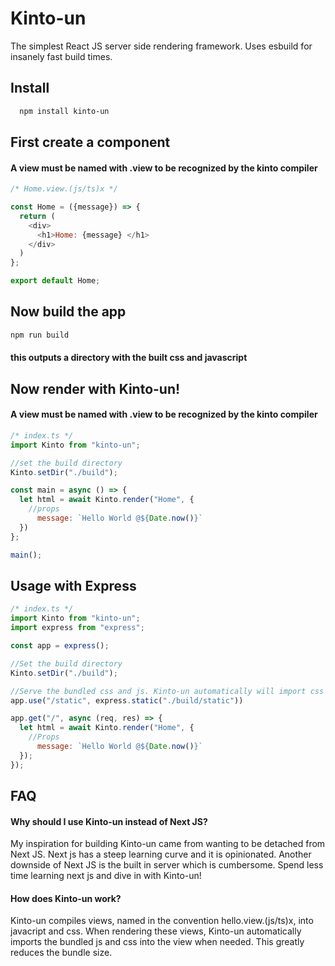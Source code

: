 
# Kinto-un

The simplest React JS server side rendering framework. Uses esbuild for insanely fast build times. 


## Install

```bash
  npm install kinto-un
```
    
## First create a component
#### A view must be named with .view to be recognized by the kinto compiler


```javascript
/* Home.view.(js/ts)x */

const Home = ({message}) => {
  return (
    <div>
      <h1>Home: {message} </h1>
    </div>
  )
};

export default Home;
```


## Now build the app

```bash
npm run build
```
#### this outputs a directory with the built css and javascript
## Now render with Kinto-un!
#### A view must be named with .view to be recognized by the kinto compiler


```javascript
/* index.ts */
import Kinto from "kinto-un";

//set the build directory
Kinto.setDir("./build");

const main = async () => {
  let html = await Kinto.render("Home", {
    //props
      message: `Hello World @${Date.now()}`
  })
};

main();
```


## Usage with Express

```javascript
/* index.ts */
import Kinto from "kinto-un";
import express from "express";

const app = express();

//Set the build directory
Kinto.setDir("./build");

//Serve the bundled css and js. Kinto-un automatically will import css into the render if the view has css.
app.use("/static", express.static("./build/static"))

app.get("/", async (req, res) => {
  let html = await Kinto.render("Home", {
    //Props
      message: `Hello World @${Date.now()}`
  });
});
```


## FAQ

#### Why should I use Kinto-un instead of Next JS?

My inspiration for building Kinto-un came from wanting to be detached from Next JS. Next js has a steep learning curve and it is opinionated.
Another downside of Next JS is the built in server which is cumbersome. Spend less time learning next js and dive in with Kinto-un!

#### How does Kinto-un work?

Kinto-un compiles views, named in the convention hello.view.(js/ts)x, into javacript and css. When rendering these views, Kinto-un automatically imports the bundled js and css into the view when needed. This greatly reduces the bundle size.